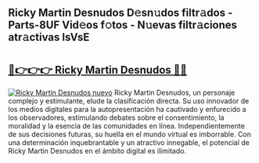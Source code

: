 ## Ricky Martin Desnudos D𝚎sn𝚞dos filtr𝚊dos - Parts-8UF Vid𝚎os f𝚘tos - N𝚞evas filtr𝚊ciones atr𝚊ctivas lsVsE

# <h2><a href="http://mb0ufs.tromn.icu/?c=Ricky+Martin+Desnudos">🔗👉👉👉 Ricky Martin Desnudos 🔗🔗</a></h2>

[![Ricky Martin Desnudos nuevo](https://i.imgur.com/pEAQMta.gif)](http://mb0ufs.tromn.icu/?c=Ricky+Martin+Desnudos)
Ricky Martin Desnudos, un personaje complejo y estimulante, elude la clasificación directa. Su uso innovador de los medios digitales para la autopresentación ha cautivado y enfurecido a los observadores, estimulando debates sobre el consentimiento, la moralidad y la esencia de las comunidades en línea. Independientemente de sus decisiones futuras, su huella en el mundo virtual es imborrable. Con una determinación inquebrantable y un atractivo innegable, el potencial de Ricky Martin Desnudos en el ámbito digital es ilimitado.
